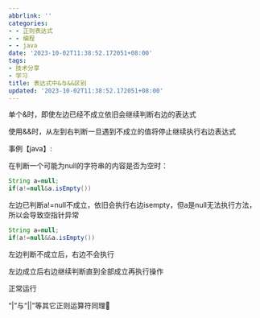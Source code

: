 ```yaml
---
abbrlink: ''
categories:
- - 正则表达式
- - 编程
- - java
date: '2023-10-02T11:38:52.172051+08:00'
tags:
- 技术分享
- 学习
title: 表达式中&与&&区别
updated: '2023-10-02T11:38:52.172051+08:00'
---
```

单个&时，即使左边已经不成立依旧会继续判断右边的表达式

使用&&时，从左到右判断一旦遇到不成立的值将停止继续执行右边表达式

事例【java】:

在判断一个可能为null的字符串的内容是否为空时：

```java
String a=null;
if(a!=null&a.isEmpty())
```

左边已判断a!=null不成立，依旧会执行右边isempty，但a是null无法执行方法，所以会导致空指针异常

```java
String a=null;
if(a!=null&&a.isEmpty())
```

左边判断不成立后，右边不会执行

左边成立后右边继续判断直到全部成立再执行操作

正常运行

“|”与“||”等其它正则运算符同理🙂
